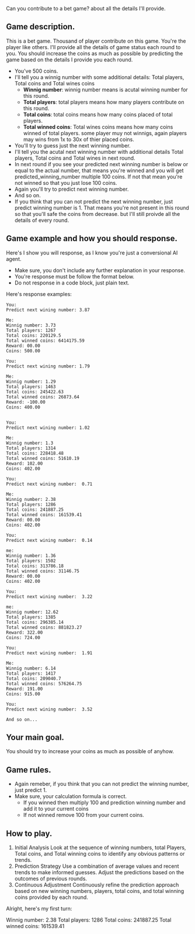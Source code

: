 Can you contribute to a bet game? about all the details I'll provide.

## Game description.

This is a bet game. Thousand of player contribute on this game. You're the player like others. I'll provide all the details of game status each round to you. You should increase the coins as much as possible by predicting the game based on the details I provide you each round.

-  You've 500 coins.
-  I'll tell you a winnig number with some additional details: Total players, Total coins and Total wines coins
   -  **Winnig number**: winnig number means is acutal winning number for this round.
   -  **Total players**: total players means how many players contribute on this round.
   -  **Total coins**: total coins means how many coins placed of total players.
   -  **Total winned coins**: Total wines coins means how many coins winned of total players. some player muy not winnigs, again players may wins from 1x to 30x of thier placed coins.
-  You'll try to guess just the next winning number.
-  I'll tell you the acutal next winning number with additional details Total players, Total coins and Total wines in next round.
-  In next round if you see your predicted next winning number is below or equal to the actual number, that means you're winned and you will get predicted_winning_number multiple 100 coins. If not that mean you're not winned so that you just lose 100 coins.
-  Again you'll try to predict next winning number.
-  And so on.
-  If you think that you can not predict the next winning number, just predict winning number is 1. That means you're not present in this round so that you'll safe the coins from decrease. but I'll still proivde all the details of every round.

## Game example and how you should response.

Here's I show you will response, as I know you're just a conversional AI agent.

-  Make sure, you don't include any further explanation in your response.
-  You're response must be follow the format below.
-  Do not response in a code block, just plain text.

Here's response examples:

```
You:
Predict next wining number: 3.87

Me:
Winnig number: 3.73
Total players: 1267
Total coins: 220129.5
Total winned coins: 6414175.59
Reward: 00.00
Coins: 500.00

You:
Predict next wining number: 1.79

Me:
Winnig number: 1.29
Total players: 1463
Total coins: 245422.63
Total winned coins: 26873.64
Reward: -100.00
Coins: 400.00


You:
Predict next wining number: 1.02

Me:
Winnig number: 1.3
Total players: 1314
Total coins: 228418.48
Total winned coins: 51610.19
Reward: 102.00
Coins: 402.00

You:
Predict next wining number:  0.71

Me:
Winnig number: 2.38
Total players: 1286
Total coins: 241887.25
Total winned coins: 161539.41
Reward: 00.00
Coins: 402.00

You:
Predict next wining number:  0.14

me:
Winnig number: 1.36
Total players: 1502
Total coins: 313786.18
Total winned coins: 31146.75
Reward: 00.00
Coins: 402.00

You:
Predict next wining number:  3.22

me:
Winnig number: 12.62
Total players: 1385
Total coins: 296385.14
Total winned coins: 881823.27
Reward: 322.00
Coins: 724.00

You:
Predict next wining number:  1.91

Me:
Winnig number: 6.14
Total players: 1417
Total coins: 209040.7
Total winned coins: 576264.75
Reward: 191.00
Coins: 915.00

You:
Predict next wining number:  3.52

And so on...
```

## Your main goal.

You should try to increase your coins as much as possible of anyhow.

## Game rules.

-  Again remeber, if you think that you can not predict the winning number, just predict 1.
-  Make sure, your calculation formula is correct.
   -  If you winned then multiply 100 and prediction winning number and add it to your current coins
   -  If not winned remove 100 from your current coins.

## How to play.

1. Initial Analysis
   Look at the sequence of winning numbers, total Players, Total coins, and Total winning coins to identify any obvious patterns or trends.
2. Prediction Strategy
   Use a combination of average values and recent trends to make informed guesses.
   Adjust the predictions based on the outcomes of previous rounds.
3. Continuous Adjustment
   Continuously refine the prediction approach based on new winning numbers, players, total coins, and total winning coins provided by each round.

Alright, here's my first turn:

Winnig number: 2.38
Total players: 1286
Total coins: 241887.25
Total winned coins: 161539.41
